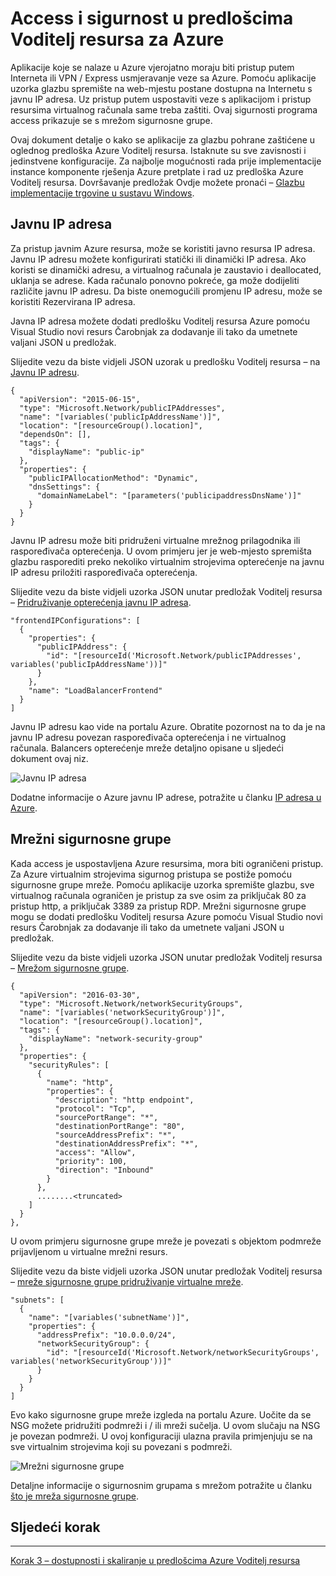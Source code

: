 <properties
   pageTitle="Access i sigurnost u Azure resursima predlošci | Microsoft Azure" 
   description="Praktični vodič DotNet Core Azure virtualnog računala"
   services="virtual-machines-windows"
   documentationCenter="virtual-machines"
   authors="neilpeterson"
   manager="timlt"
   editor="tysonn"
   tags="azure-resource-manager"/>

<tags
   ms.service="virtual-machines-windows"
   ms.devlang="na"
   ms.topic="article"
   ms.tgt_pltfrm="vm-windows"
   ms.workload="infrastructure-services"
   ms.date="10/21/2016"
   ms.author="nepeters"/>

# <a name="access-and-security-in-azure-resource-manager-templates"></a>Access i sigurnost u predlošcima Voditelj resursa za Azure

Aplikacije koje se nalaze u Azure vjerojatno moraju biti pristup putem Interneta ili VPN / Express usmjeravanje veze sa Azure. Pomoću aplikacije uzorka glazbu spremište na web-mjestu postane dostupna na Internetu s javnu IP adresa. Uz pristup putem uspostaviti veze s aplikacijom i pristup resursima virtualnog računala same treba zaštiti. Ovaj sigurnosti programa access prikazuje se s mrežom sigurnosne grupe. 

Ovaj dokument detalje o kako se aplikacije za glazbu pohrane zaštićene u oglednog predloška Azure Voditelj resursa. Istaknute su sve zavisnosti i jedinstvene konfiguracije. Za najbolje mogućnosti rada prije implementacije instance komponente rješenja Azure pretplate i rad uz predloška Azure Voditelj resursa. Dovršavanje predložak Ovdje možete pronaći – [Glazbu implementacije trgovine u sustavu Windows](https://github.com/Microsoft/dotnet-core-sample-templates/tree/master/dotnet-core-music-windows).


## <a name="public-ip-address"></a>Javnu IP adresa

Za pristup javnim Azure resursa, može se koristiti javno resursa IP adresa. Javnu IP adresu možete konfigurirati statički ili dinamički IP adresa. Ako koristi se dinamički adresu, a virtualnog računala je zaustavio i deallocated, uklanja se adrese. Kada računalo ponovno pokreće, ga može dodijeliti različite javnu IP adresu. Da biste onemogućili promjenu IP adresu, može se koristiti Rezervirana IP adresa. 

Javna IP adresa možete dodati predlošku Voditelj resursa Azure pomoću Visual Studio novi resurs Čarobnjak za dodavanje ili tako da umetnete valjani JSON u predložak. 

Slijedite vezu da biste vidjeli JSON uzorak u predlošku Voditelj resursa – na [Javnu IP adresu](https://github.com/Microsoft/dotnet-core-sample-templates/blob/master/dotnet-core-music-windows/azuredeploy.json#L110).


```none
{
  "apiVersion": "2015-06-15",
  "type": "Microsoft.Network/publicIPAddresses",
  "name": "[variables('publicIpAddressName')]",
  "location": "[resourceGroup().location]",
  "dependsOn": [],
  "tags": {
    "displayName": "public-ip"
  },
  "properties": {
    "publicIPAllocationMethod": "Dynamic",
    "dnsSettings": {
      "domainNameLabel": "[parameters('publicipaddressDnsName')]"
    }
  }
}
```

Javnu IP adresu može biti pridruženi virtualne mrežnog prilagodnika ili raspoređivača opterećenja. U ovom primjeru jer je web-mjesto spremišta glazbu rasporediti preko nekoliko virtualnim strojevima opterećenje na javnu IP adresu priložiti raspoređivača opterećenja.

Slijedite vezu da biste vidjeli uzorka JSON unutar predložak Voditelj resursa – [Pridruživanje opterećenja javnu IP adresa](https://github.com/Microsoft/dotnet-core-sample-templates/blob/master/dotnet-core-music-windows/azuredeploy.json#L211).

```none
"frontendIPConfigurations": [
  {
    "properties": {
      "publicIPAddress": {
        "id": "[resourceId('Microsoft.Network/publicIPAddresses', variables('publicIpAddressName'))]"
      }
    },
    "name": "LoadBalancerFrontend"
  }
]
```

Javnu IP adresu kao vide na portalu Azure. Obratite pozornost na to da je na javnu IP adresu povezan raspoređivača opterećenja i ne virtualnog računala. Balancers opterećenje mreže detaljno opisane u sljedeći dokument ovaj niz.

![Javnu IP adresa](./media/virtual-machines-windows-dotnet-core/pubip-win.png)

Dodatne informacije o Azure javnu IP adrese, potražite u članku [IP adresa u Azure](../virtual-network/virtual-network-ip-addresses-overview-arm.md).

## <a name="network-security-group"></a>Mrežni sigurnosne grupe

Kada access je uspostavljena Azure resursima, mora biti ograničeni pristup. Za Azure virtualnim strojevima sigurnog pristupa se postiže pomoću sigurnosne grupe mreže. Pomoću aplikacije uzorka spremište glazbu, sve virtualnog računala ograničen je pristup za sve osim za priključak 80 za pristup http, a priključak 3389 za pristup RDP. Mrežni sigurnosne grupe mogu se dodati predlošku Voditelj resursa Azure pomoću Visual Studio novi resurs Čarobnjak za dodavanje ili tako da umetnete valjani JSON u predložak.

Slijedite vezu da biste vidjeli uzorka JSON unutar predložak Voditelj resursa – [Mrežom sigurnosne grupe](https://github.com/Microsoft/dotnet-core-sample-templates/blob/master/dotnet-core-music-windows/azuredeploy.json#L57).

```none
{
  "apiVersion": "2016-03-30",
  "type": "Microsoft.Network/networkSecurityGroups",
  "name": "[variables('networkSecurityGroup')]",
  "location": "[resourceGroup().location]",
  "tags": {
    "displayName": "network-security-group"
  },
  "properties": {
    "securityRules": [
      {
        "name": "http",
        "properties": {
          "description": "http endpoint",
          "protocol": "Tcp",
          "sourcePortRange": "*",
          "destinationPortRange": "80",
          "sourceAddressPrefix": "*",
          "destinationAddressPrefix": "*",
          "access": "Allow",
          "priority": 100,
          "direction": "Inbound"
        }
      },
      ........<truncated> 
    ]
  }
},
```

U ovom primjeru sigurnosne grupe mreže je povezati s objektom podmreže prijavljenom u virtualne mrežni resurs. 

Slijedite vezu da biste vidjeli uzorka JSON unutar predložak Voditelj resursa – [mreže sigurnosne grupe pridruživanje virtualne mreže](https://github.com/Microsoft/dotnet-core-sample-templates/blob/master/dotnet-core-music-windows/azuredeploy.json#L143).


```none
"subnets": [
  {
    "name": "[variables('subnetName')]",
    "properties": {
      "addressPrefix": "10.0.0.0/24",
      "networkSecurityGroup": {
        "id": "[resourceId('Microsoft.Network/networkSecurityGroups', variables('networkSecurityGroup'))]"
      }
    }
  }
]
```

Evo kako sigurnosne grupe mreže izgleda na portalu Azure. Uočite da se NSG možete pridružiti podmreži i / ili mreži sučelja. U ovom slučaju na NSG je povezan podmreži. U ovoj konfiguraciji ulazna pravila primjenjuju se na sve virtualnim strojevima koji su povezani s podmreži.

![Mrežni sigurnosne grupe](./media/virtual-machines-windows-dotnet-core/nsg-win.png)

Detaljne informacije o sigurnosnim grupama s mrežom potražite u članku [što je mreža sigurnosne grupe]( https://azure.microsoft.com/documentation/articles/virtual-networks-nsg/).

## <a name="next-step"></a>Sljedeći korak

<hr>

[Korak 3 – dostupnosti i skaliranje u predlošcima Azure Voditelj resursa](./virtual-machines-windows-dotnet-core-4-availability-scale.md)
